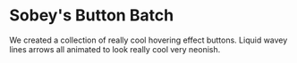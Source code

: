 # Sobey's Button Batch

We created a collection of really cool hovering effect buttons. Liquid wavey lines arrows all animated to look really cool very neonish.

